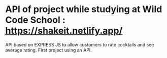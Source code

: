 # API of project while studying at Wild Code School : https://shakeit.netlify.app/

API based on EXPRESS JS to allow customers to rate cocktails and see average rating. First project using an API.
